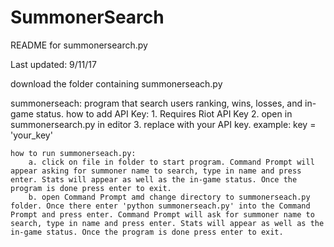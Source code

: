 # SummonerSearch

README for summonersearch.py

Last updated: 9/11/17

download the folder containing summonerseach.py

summonerseach: program that search users ranking, wins, losses, and in-game status.
	how to add API Key:
		1. Requires Riot API Key
		2. open in summonersearch.py in editor
		3. replace <ADD YOUR API KEY HERE> with your API key. example: key = 'your_key'

	how to run summonerseach.py:
		a. click on file in folder to start program. Command Prompt will appear asking for summoner name to search, type in name and press enter. Stats will appear as well as the in-game status. Once the program is done press enter to exit.
		b. open Command Prompt amd change directory to summonerseach.py folder. Once there enter 'python summonerseach.py' into the Command Prompt and press enter. Command Prompt will ask for summoner name to search, type in name and press enter. Stats will appear as well as the in-game status. Once the program is done press enter to exit.
